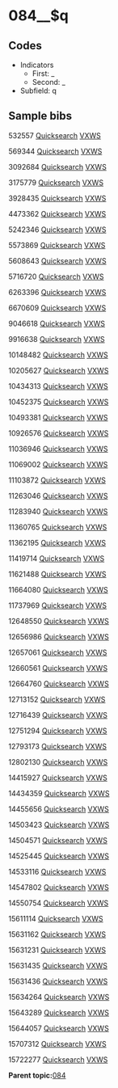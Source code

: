 # 084\_\_$q

## Codes

-   Indicators
    -   First: \_
    -   Second: \_
-   Subfield: q

## Sample bibs

532557 [Quicksearch](https://search.library.yale.edu/catalog/532557) [VXWS](http://prodorbis.library.yale.edu:7014/vxws/GetHoldingsService?bibId=532557)

569344 [Quicksearch](https://search.library.yale.edu/catalog/569344) [VXWS](http://prodorbis.library.yale.edu:7014/vxws/GetHoldingsService?bibId=569344)

3092684 [Quicksearch](https://search.library.yale.edu/catalog/3092684) [VXWS](http://prodorbis.library.yale.edu:7014/vxws/GetHoldingsService?bibId=3092684)

3175779 [Quicksearch](https://search.library.yale.edu/catalog/3175779) [VXWS](http://prodorbis.library.yale.edu:7014/vxws/GetHoldingsService?bibId=3175779)

3928435 [Quicksearch](https://search.library.yale.edu/catalog/3928435) [VXWS](http://prodorbis.library.yale.edu:7014/vxws/GetHoldingsService?bibId=3928435)

4473362 [Quicksearch](https://search.library.yale.edu/catalog/4473362) [VXWS](http://prodorbis.library.yale.edu:7014/vxws/GetHoldingsService?bibId=4473362)

5242346 [Quicksearch](https://search.library.yale.edu/catalog/5242346) [VXWS](http://prodorbis.library.yale.edu:7014/vxws/GetHoldingsService?bibId=5242346)

5573869 [Quicksearch](https://search.library.yale.edu/catalog/5573869) [VXWS](http://prodorbis.library.yale.edu:7014/vxws/GetHoldingsService?bibId=5573869)

5608643 [Quicksearch](https://search.library.yale.edu/catalog/5608643) [VXWS](http://prodorbis.library.yale.edu:7014/vxws/GetHoldingsService?bibId=5608643)

5716720 [Quicksearch](https://search.library.yale.edu/catalog/5716720) [VXWS](http://prodorbis.library.yale.edu:7014/vxws/GetHoldingsService?bibId=5716720)

6263396 [Quicksearch](https://search.library.yale.edu/catalog/6263396) [VXWS](http://prodorbis.library.yale.edu:7014/vxws/GetHoldingsService?bibId=6263396)

6670609 [Quicksearch](https://search.library.yale.edu/catalog/6670609) [VXWS](http://prodorbis.library.yale.edu:7014/vxws/GetHoldingsService?bibId=6670609)

9046618 [Quicksearch](https://search.library.yale.edu/catalog/9046618) [VXWS](http://prodorbis.library.yale.edu:7014/vxws/GetHoldingsService?bibId=9046618)

9916638 [Quicksearch](https://search.library.yale.edu/catalog/9916638) [VXWS](http://prodorbis.library.yale.edu:7014/vxws/GetHoldingsService?bibId=9916638)

10148482 [Quicksearch](https://search.library.yale.edu/catalog/10148482) [VXWS](http://prodorbis.library.yale.edu:7014/vxws/GetHoldingsService?bibId=10148482)

10205627 [Quicksearch](https://search.library.yale.edu/catalog/10205627) [VXWS](http://prodorbis.library.yale.edu:7014/vxws/GetHoldingsService?bibId=10205627)

10434313 [Quicksearch](https://search.library.yale.edu/catalog/10434313) [VXWS](http://prodorbis.library.yale.edu:7014/vxws/GetHoldingsService?bibId=10434313)

10452375 [Quicksearch](https://search.library.yale.edu/catalog/10452375) [VXWS](http://prodorbis.library.yale.edu:7014/vxws/GetHoldingsService?bibId=10452375)

10493381 [Quicksearch](https://search.library.yale.edu/catalog/10493381) [VXWS](http://prodorbis.library.yale.edu:7014/vxws/GetHoldingsService?bibId=10493381)

10926576 [Quicksearch](https://search.library.yale.edu/catalog/10926576) [VXWS](http://prodorbis.library.yale.edu:7014/vxws/GetHoldingsService?bibId=10926576)

11036946 [Quicksearch](https://search.library.yale.edu/catalog/11036946) [VXWS](http://prodorbis.library.yale.edu:7014/vxws/GetHoldingsService?bibId=11036946)

11069002 [Quicksearch](https://search.library.yale.edu/catalog/11069002) [VXWS](http://prodorbis.library.yale.edu:7014/vxws/GetHoldingsService?bibId=11069002)

11103872 [Quicksearch](https://search.library.yale.edu/catalog/11103872) [VXWS](http://prodorbis.library.yale.edu:7014/vxws/GetHoldingsService?bibId=11103872)

11263046 [Quicksearch](https://search.library.yale.edu/catalog/11263046) [VXWS](http://prodorbis.library.yale.edu:7014/vxws/GetHoldingsService?bibId=11263046)

11283940 [Quicksearch](https://search.library.yale.edu/catalog/11283940) [VXWS](http://prodorbis.library.yale.edu:7014/vxws/GetHoldingsService?bibId=11283940)

11360765 [Quicksearch](https://search.library.yale.edu/catalog/11360765) [VXWS](http://prodorbis.library.yale.edu:7014/vxws/GetHoldingsService?bibId=11360765)

11362195 [Quicksearch](https://search.library.yale.edu/catalog/11362195) [VXWS](http://prodorbis.library.yale.edu:7014/vxws/GetHoldingsService?bibId=11362195)

11419714 [Quicksearch](https://search.library.yale.edu/catalog/11419714) [VXWS](http://prodorbis.library.yale.edu:7014/vxws/GetHoldingsService?bibId=11419714)

11621488 [Quicksearch](https://search.library.yale.edu/catalog/11621488) [VXWS](http://prodorbis.library.yale.edu:7014/vxws/GetHoldingsService?bibId=11621488)

11664080 [Quicksearch](https://search.library.yale.edu/catalog/11664080) [VXWS](http://prodorbis.library.yale.edu:7014/vxws/GetHoldingsService?bibId=11664080)

11737969 [Quicksearch](https://search.library.yale.edu/catalog/11737969) [VXWS](http://prodorbis.library.yale.edu:7014/vxws/GetHoldingsService?bibId=11737969)

12648550 [Quicksearch](https://search.library.yale.edu/catalog/12648550) [VXWS](http://prodorbis.library.yale.edu:7014/vxws/GetHoldingsService?bibId=12648550)

12656986 [Quicksearch](https://search.library.yale.edu/catalog/12656986) [VXWS](http://prodorbis.library.yale.edu:7014/vxws/GetHoldingsService?bibId=12656986)

12657061 [Quicksearch](https://search.library.yale.edu/catalog/12657061) [VXWS](http://prodorbis.library.yale.edu:7014/vxws/GetHoldingsService?bibId=12657061)

12660561 [Quicksearch](https://search.library.yale.edu/catalog/12660561) [VXWS](http://prodorbis.library.yale.edu:7014/vxws/GetHoldingsService?bibId=12660561)

12664760 [Quicksearch](https://search.library.yale.edu/catalog/12664760) [VXWS](http://prodorbis.library.yale.edu:7014/vxws/GetHoldingsService?bibId=12664760)

12713152 [Quicksearch](https://search.library.yale.edu/catalog/12713152) [VXWS](http://prodorbis.library.yale.edu:7014/vxws/GetHoldingsService?bibId=12713152)

12716439 [Quicksearch](https://search.library.yale.edu/catalog/12716439) [VXWS](http://prodorbis.library.yale.edu:7014/vxws/GetHoldingsService?bibId=12716439)

12751294 [Quicksearch](https://search.library.yale.edu/catalog/12751294) [VXWS](http://prodorbis.library.yale.edu:7014/vxws/GetHoldingsService?bibId=12751294)

12793173 [Quicksearch](https://search.library.yale.edu/catalog/12793173) [VXWS](http://prodorbis.library.yale.edu:7014/vxws/GetHoldingsService?bibId=12793173)

12802130 [Quicksearch](https://search.library.yale.edu/catalog/12802130) [VXWS](http://prodorbis.library.yale.edu:7014/vxws/GetHoldingsService?bibId=12802130)

14415927 [Quicksearch](https://search.library.yale.edu/catalog/14415927) [VXWS](http://prodorbis.library.yale.edu:7014/vxws/GetHoldingsService?bibId=14415927)

14434359 [Quicksearch](https://search.library.yale.edu/catalog/14434359) [VXWS](http://prodorbis.library.yale.edu:7014/vxws/GetHoldingsService?bibId=14434359)

14455656 [Quicksearch](https://search.library.yale.edu/catalog/14455656) [VXWS](http://prodorbis.library.yale.edu:7014/vxws/GetHoldingsService?bibId=14455656)

14503423 [Quicksearch](https://search.library.yale.edu/catalog/14503423) [VXWS](http://prodorbis.library.yale.edu:7014/vxws/GetHoldingsService?bibId=14503423)

14504571 [Quicksearch](https://search.library.yale.edu/catalog/14504571) [VXWS](http://prodorbis.library.yale.edu:7014/vxws/GetHoldingsService?bibId=14504571)

14525445 [Quicksearch](https://search.library.yale.edu/catalog/14525445) [VXWS](http://prodorbis.library.yale.edu:7014/vxws/GetHoldingsService?bibId=14525445)

14533116 [Quicksearch](https://search.library.yale.edu/catalog/14533116) [VXWS](http://prodorbis.library.yale.edu:7014/vxws/GetHoldingsService?bibId=14533116)

14547802 [Quicksearch](https://search.library.yale.edu/catalog/14547802) [VXWS](http://prodorbis.library.yale.edu:7014/vxws/GetHoldingsService?bibId=14547802)

14550754 [Quicksearch](https://search.library.yale.edu/catalog/14550754) [VXWS](http://prodorbis.library.yale.edu:7014/vxws/GetHoldingsService?bibId=14550754)

15611114 [Quicksearch](https://search.library.yale.edu/catalog/15611114) [VXWS](http://prodorbis.library.yale.edu:7014/vxws/GetHoldingsService?bibId=15611114)

15631162 [Quicksearch](https://search.library.yale.edu/catalog/15631162) [VXWS](http://prodorbis.library.yale.edu:7014/vxws/GetHoldingsService?bibId=15631162)

15631231 [Quicksearch](https://search.library.yale.edu/catalog/15631231) [VXWS](http://prodorbis.library.yale.edu:7014/vxws/GetHoldingsService?bibId=15631231)

15631435 [Quicksearch](https://search.library.yale.edu/catalog/15631435) [VXWS](http://prodorbis.library.yale.edu:7014/vxws/GetHoldingsService?bibId=15631435)

15631436 [Quicksearch](https://search.library.yale.edu/catalog/15631436) [VXWS](http://prodorbis.library.yale.edu:7014/vxws/GetHoldingsService?bibId=15631436)

15634264 [Quicksearch](https://search.library.yale.edu/catalog/15634264) [VXWS](http://prodorbis.library.yale.edu:7014/vxws/GetHoldingsService?bibId=15634264)

15643289 [Quicksearch](https://search.library.yale.edu/catalog/15643289) [VXWS](http://prodorbis.library.yale.edu:7014/vxws/GetHoldingsService?bibId=15643289)

15644057 [Quicksearch](https://search.library.yale.edu/catalog/15644057) [VXWS](http://prodorbis.library.yale.edu:7014/vxws/GetHoldingsService?bibId=15644057)

15707312 [Quicksearch](https://search.library.yale.edu/catalog/15707312) [VXWS](http://prodorbis.library.yale.edu:7014/vxws/GetHoldingsService?bibId=15707312)

15722277 [Quicksearch](https://search.library.yale.edu/catalog/15722277) [VXWS](http://prodorbis.library.yale.edu:7014/vxws/GetHoldingsService?bibId=15722277)

**Parent topic:**[084](../../tags/084/084.md)

